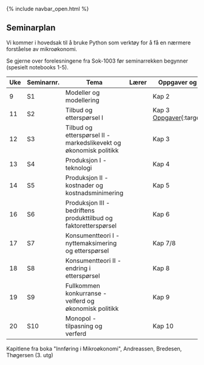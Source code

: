 {% include navbar_open.html %}
## Seminarplan   

Vi kommer i hovedsak til å bruke Python som verktøy for å få en nærmere forståelse av mikroøkonomi.   

Se gjerne over forelesningene fra Sok-1003 før seminarrekken begynner (spesielt notebooks 1-5).   

|Uke| Seminarnr. <img width=100/>   | Tema  <img width=350/>     | Lærer <img width=100/>  | Oppgaver og ressurser <img width=200/>  |
|----|------------|----------------------------------------------------------------|-----------|--------------------------------------|
| 9| S1  | Modeller og modellering        |     | Kap 2    |
| 11|S2    | Tilbud og etterspørsel I          |       |Kap 3 [Oppgaver](seminarer/seminar_1.md){:target="_blank"} |
| 12|S3    | Tilbud og etterspørsel II - markedslikevekt og økonomisk politikk         |       | Kap 3   |
| 13|S4    | Produksjon I - teknologi        |       |Kap 4   |
| 14| S5| Produksjon II - kostnader og kostnadsminimering     |  |Kap 5   |
| 16|  S6| Produksjon III - bedriftens produkttilbud og faktoretterspørsel |      |Kap 6  |
| 17| S7  | Konsumentteori I - nyttemaksimering og etterspørsel   |  |Kap 7/8  |
| 18| S8  | Konsumentteori II - endring i etterspørsel    |  |Kap 8    |
| 19| S9 | Fullkommen konkurranse - velferd og økonomisk politikk     |  |Kap 9   |
| 20| S10 | Monopol - tilpasning og verferd     |  |Kap 10   |

Kapitlene fra boka "Innføring i Mikroøkonomi", Andreassen, Bredesen, Thøgersen (3. utg)
